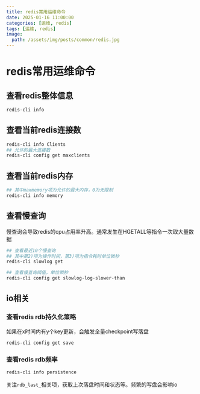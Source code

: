 ```yaml
---
title: redis常用运维命令
date: 2025-01-16 11:00:00
categories: [运维, redis]
tags: [运维, redis]
image:
  path: /assets/img/posts/common/redis.jpg
---
```


# redis常用运维命令

## 查看redis整体信息
```sh
redis-cli info
```

## 查看当前redis连接数
```sh
redis-cli info Clients
## 允许的最大连接数
redis-cli config get maxclients
```

## 查看当前redis内存
```sh
## 其中maxmemory项为允许的最大内存，0为无限制
redis-cli info memory
```

## 查看慢查询
慢查询会导致redis的cpu占用率升高。通常发生在HGETALL等指令一次取大量数据
```sh
## 查看最近10个慢查询
## 其中第2)项为操作时间，第3)项为指令耗时单位微秒
redis-cli slowlog get

## 查看慢查询阈值，单位微秒
redis-cli config get slowlog-log-slower-than
```

## io相关
### 查看redis rdb持久化策略
如果在x时间内有y个key更新，会触发全量checkpoint写落盘
```sh
redis-cli config get save
```

### 查看redis rdb频率
```sh
redis-cli info persistence
```
关注`rdb_last_`相关项，获取上次落盘时间和状态等。频繁的写盘会影响io